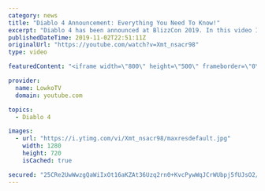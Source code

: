 ```yaml
---
category: news
title: "Diablo 4 Announcement: Everything You Need To Know!"
excerpt: "Diablo 4 has been announced at BlizzCon 2019. In this video I go over everything you need to know about this upcoming Blizzard Entertainment game."
publishedDateTime: 2019-11-02T22:51:11Z
originalUrl: "https://youtube.com/watch?v=Xmt_nsacr98"
type: video

featuredContent: "<iframe width=\"800\" height=\"500\" frameborder=\"0\" src=\"https://www.youtube.com/embed/Xmt_nsacr98\" allow=\"accelerometer; autoplay; encrypted-media; gyroscope; picture-in-picture\" allowfullscreen></iframe>"

provider:
  name: LowkoTV
  domain: youtube.com

topics:
  - Diablo 4

images:
  - url: "https://i.ytimg.com/vi/Xmt_nsacr98/maxresdefault.jpg"
    width: 1280
    height: 720
    isCached: true

secured: "25CRe2UwWwzgQaWiIxOt16aKZAt36Uzq2rn0+KvcPywWqJCrWUbpj5fUJsO2/GKsn5xgQY50cHd3+381i9dbkJeTHzSJRnlAoHtN3GeG8GQDgUoXGhZSZ1XdfDRC/ld51o12x2sGG8mOw4NTrV8+vdLi/9NvdntljX82SIS0DncKvNSc9isx44UXyTM/XVlV6D9lku6UWwxBKT1oxGVO5DtQqGXFYxcAqA0dvU6WU5whHjKrMoiaABDBHaT/S2tF/k8hfxjVYaL0IwWTZ3lgUq9x7baakVRUqPtBX7LjVeWbjDEF/SnbZX4XVtm369Hi77vCvKQkSV+JGI7XZUkVDbPNjBtoWDtpjcUQrTOUo3n60a9bW7aSS3pNGJ0nQHj5xAqS5pc3P4zgoG8NixgphpEH4K3ZRD7J/RpbF7SRGdq1xd93n45nw/AbhHfE1zEf;uJ8RPSXQo8JWNUNyeRCJbw=="
---
```


